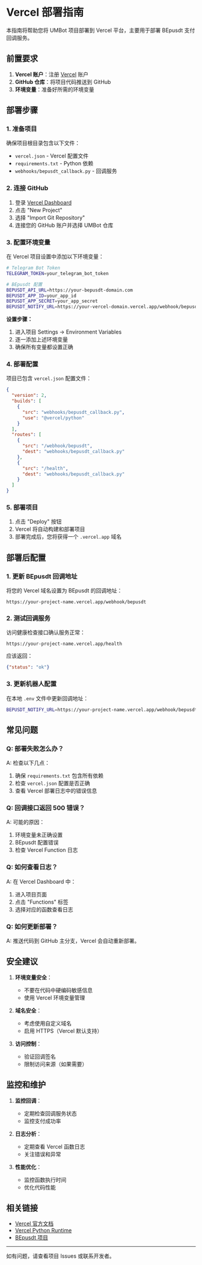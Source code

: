 # Vercel 部署指南

本指南将帮助您将 UMBot 项目部署到 Vercel 平台，主要用于部署 BEpusdt 支付回调服务。

## 前置要求

1. **Vercel 账户**：注册 [Vercel](https://vercel.com) 账户
2. **GitHub 仓库**：将项目代码推送到 GitHub
3. **环境变量**：准备好所需的环境变量

## 部署步骤

### 1. 准备项目

确保项目根目录包含以下文件：
- `vercel.json` - Vercel 配置文件
- `requirements.txt` - Python 依赖
- `webhooks/bepusdt_callback.py` - 回调服务

### 2. 连接 GitHub

1. 登录 [Vercel Dashboard](https://vercel.com/dashboard)
2. 点击 "New Project"
3. 选择 "Import Git Repository"
4. 连接您的 GitHub 账户并选择 UMBot 仓库

### 3. 配置环境变量

在 Vercel 项目设置中添加以下环境变量：

```bash
# Telegram Bot Token
TELEGRAM_TOKEN=your_telegram_bot_token

# BEpusdt 配置
BEPUSDT_API_URL=https://your-bepusdt-domain.com
BEPUSDT_APP_ID=your_app_id
BEPUSDT_APP_SECRET=your_app_secret
BEPUSDT_NOTIFY_URL=https://your-vercel-domain.vercel.app/webhook/bepusdt
```

**设置步骤：**
1. 进入项目 Settings → Environment Variables
2. 逐一添加上述环境变量
3. 确保所有变量都设置正确

### 4. 部署配置

项目已包含 `vercel.json` 配置文件：

```json
{
  "version": 2,
  "builds": [
    {
      "src": "webhooks/bepusdt_callback.py",
      "use": "@vercel/python"
    }
  ],
  "routes": [
    {
      "src": "/webhook/bepusdt",
      "dest": "webhooks/bepusdt_callback.py"
    },
    {
      "src": "/health",
      "dest": "webhooks/bepusdt_callback.py"
    }
  ]
}
```

### 5. 部署项目

1. 点击 "Deploy" 按钮
2. Vercel 将自动构建和部署项目
3. 部署完成后，您将获得一个 `.vercel.app` 域名

## 部署后配置

### 1. 更新 BEpusdt 回调地址

将您的 Vercel 域名设置为 BEpusdt 的回调地址：
```
https://your-project-name.vercel.app/webhook/bepusdt
```

### 2. 测试回调服务

访问健康检查接口确认服务正常：
```
https://your-project-name.vercel.app/health
```

应该返回：
```json
{"status": "ok"}
```

### 3. 更新机器人配置

在本地 `.env` 文件中更新回调地址：
```bash
BEPUSDT_NOTIFY_URL=https://your-project-name.vercel.app/webhook/bepusdt
```

## 常见问题

### Q: 部署失败怎么办？

A: 检查以下几点：
1. 确保 `requirements.txt` 包含所有依赖
2. 检查 `vercel.json` 配置是否正确
3. 查看 Vercel 部署日志中的错误信息

### Q: 回调接口返回 500 错误？

A: 可能的原因：
1. 环境变量未正确设置
2. BEpusdt 配置错误
3. 检查 Vercel Function 日志

### Q: 如何查看日志？

A: 在 Vercel Dashboard 中：
1. 进入项目页面
2. 点击 "Functions" 标签
3. 选择对应的函数查看日志

### Q: 如何更新部署？

A: 推送代码到 GitHub 主分支，Vercel 会自动重新部署。

## 安全建议

1. **环境变量安全**：
   - 不要在代码中硬编码敏感信息
   - 使用 Vercel 环境变量管理

2. **域名安全**：
   - 考虑使用自定义域名
   - 启用 HTTPS（Vercel 默认支持）

3. **访问控制**：
   - 验证回调签名
   - 限制访问来源（如果需要）

## 监控和维护

1. **监控回调**：
   - 定期检查回调服务状态
   - 监控支付成功率

2. **日志分析**：
   - 定期查看 Vercel 函数日志
   - 关注错误和异常

3. **性能优化**：
   - 监控函数执行时间
   - 优化代码性能

## 相关链接

- [Vercel 官方文档](https://vercel.com/docs)
- [Vercel Python Runtime](https://vercel.com/docs/functions/serverless-functions/runtimes/python)
- [BEpusdt 项目](https://github.com/bepusdt/bepusdt)

---

如有问题，请查看项目 Issues 或联系开发者。
